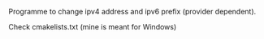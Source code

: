 Programme to change ipv4 address and ipv6 prefix (provider dependent).

Check cmakelists.txt (mine is meant for Windows)